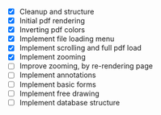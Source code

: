 - [x] Cleanup and structure
- [x] Initial pdf rendering
- [x] Inverting pdf colors
- [x] Implement file loading menu
- [x] Implement scrolling and full pdf load
- [x] Implement zooming
- [ ] Improve zooming, by re-rendering page
- [ ] Implement annotations
- [ ] Implement basic forms
- [ ] Implement free drawing
- [ ] Implement database structure
